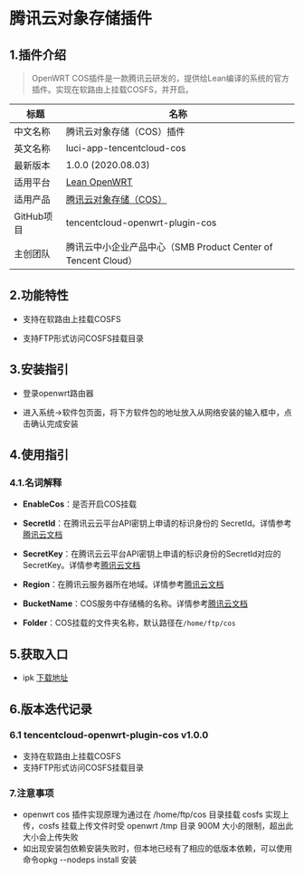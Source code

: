 # 腾讯云对象存储插件

## 1.插件介绍
> OpenWRT COS插件是一款腾讯云研发的，提供给Lean编译的系统的官方插件。实现在软路由上挂载COSFS，并开启。

| 标题       | 名称                                                         |
| ---------- | ------------------------------------------------------------ |
| 中文名称   | 腾讯云对象存储（COS）插件                                    |
| 英文名称   | luci-app-tencentcloud-cos                                    |
| 最新版本   | 1.0.0 (2020.08.03)                                           |
| 适用平台   | [Lean OpenWRT](https://github.com/coolsnowwolf/lede)         |
| 适用产品   | [腾讯云对象存储（COS）](https://cloud.tencent.com/product/cos) |
| GitHub项目 | tencentcloud-openwrt-plugin-cos                              |
| 主创团队   | 腾讯云中小企业产品中心（SMB Product Center of Tencent Cloud） |

## 2.功能特性

- 支持在软路由上挂载COSFS

- 支持FTP形式访问COSFS挂载目录

## 3.安装指引

- 登录openwrt路由器

- 进入系统→软件包页面，将下方软件包的地址放入从网络安装的输入框中，点击确认完成安装

## 4.使用指引

### 4.1.名词解释
- **EnableCos**：是否开启COS挂载

- **SecretId**：在腾讯云云平台API密钥上申请的标识身份的 SecretId。详情参考[腾讯云文档](https://cloud.tencent.com/document/product)
- **SecretKey**：在腾讯云云平台API密钥上申请的标识身份的SecretId对应的SecretKey。详情参考[腾讯云文档](https://cloud.tencent.com/document/product)
- **Region**：在腾讯云服务器所在地域。详情参考[腾讯云文档](https://cloud.tencent.com/document/product/457/44232)
- **BucketName**：COS服务中存储桶的名称。详情参考[腾讯云文档](https://cloud.tencent.com/document/product/436/41153)
- **Folder**：COS挂载的文件夹名称，默认路径在`/home/ftp/cos`

## 5.获取入口
- ipk [下载地址](https://openapp.qq.com/openwrt/luci-app-tencentcloud-cos_1.0-1_x86_64.ipk)

## 6.版本迭代记录

### 6.1 tencentcloud-openwrt-plugin-cos v1.0.0
- 支持在软路由上挂载COSFS
- 支持FTP形式访问COSFS挂载目录

### 7.注意事项

- openwrt cos 插件实现原理为通过在 /home/ftp/cos 目录挂载 cosfs 实现上传，cosfs 挂载上传文件时受 openwrt /tmp 目录 900M 大小的限制，超出此大小会上传失败
- 如出现安装包依赖安装失败时，但本地已经有了相应的低版本依赖，可以使用命令opkg --nodeps install 安装